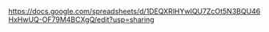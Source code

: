 https://docs.google.com/spreadsheets/d/1DEQXRlHYwIQU7ZcOt5N3BQU46HxHwUQ-OF79M4BCXgQ/edit?usp=sharing
